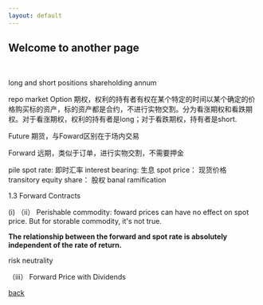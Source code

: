 ```yaml
---
layout: default
---
```


## Welcome to another page

_<Option theory>_

<vi> long and short positions
shareholding
annum

repo market
Option 期权，权利的持有者有权在某个特定的时间以某个确定的价格购买标的资产，标的资产都是合约，不进行实物交割。分为看涨期权和看跌期权。对于看涨期权，权利的持有者是long；对于看跌期权，持有者是short. 

Future
期货，与Foward区别在于场内交易

Forward
远期，类似于订单，进行实物交割，不需要押金

pile
spot rate: 即时汇率
interest bearing: 生息
spot price： 现货价格
transitory
equity share： 股权
banal
ramification


1.3 Forward Contracts

(i)
（ii）
Perishable commodity: foward prices can have no effect on spot price.
But for storable commodity, it's not true.

**The relationship between the forward and spot rate is absolutely independent of the rate of return.**

risk neutrality

（iii） Forward Price with Dividends





[back](./)
